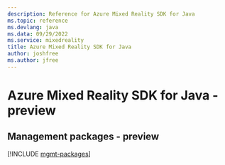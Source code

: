 ```yaml
---
description: Reference for Azure Mixed Reality SDK for Java
ms.topic: reference
ms.devlang: java
ms.data: 09/29/2022
ms.service: mixedreality
title: Azure Mixed Reality SDK for Java
author: joshfree
ms.author: jfree
---
```

# Azure Mixed Reality SDK for Java - preview

## Management packages - preview
[!INCLUDE [mgmt-packages](mixed-reality-mgmt-index.md)]